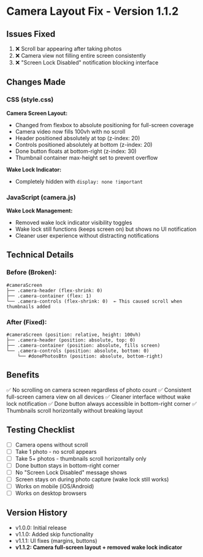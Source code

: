 # Camera Layout Fix - Version 1.1.2

## Issues Fixed
1. ❌ Scroll bar appearing after taking photos
2. ❌ Camera view not filling entire screen consistently
3. ❌ "Screen Lock Disabled" notification blocking interface

## Changes Made

### CSS (style.css)
**Camera Screen Layout:**
- Changed from flexbox to absolute positioning for full-screen coverage
- Camera video now fills 100vh with no scroll
- Header positioned absolutely at top (z-index: 20)
- Controls positioned absolutely at bottom (z-index: 20)
- Done button floats at bottom-right (z-index: 30)
- Thumbnail container max-height set to prevent overflow

**Wake Lock Indicator:**
- Completely hidden with `display: none !important`

### JavaScript (camera.js)
**Wake Lock Management:**
- Removed wake lock indicator visibility toggles
- Wake lock still functions (keeps screen on) but shows no UI notification
- Cleaner user experience without distracting notifications

## Technical Details

### Before (Broken):
```
#cameraScreen
├── .camera-header (flex-shrink: 0)
├── .camera-container (flex: 1)
└── .camera-controls (flex-shrink: 0)  ← This caused scroll when thumbnails added
```

### After (Fixed):
```
#cameraScreen (position: relative, height: 100vh)
├── .camera-header (position: absolute, top: 0)
├── .camera-container (position: absolute, fills screen)
└── .camera-controls (position: absolute, bottom: 0)
    └── #donePhotosBtn (position: absolute, bottom-right)
```

## Benefits
✅ No scrolling on camera screen regardless of photo count
✅ Consistent full-screen camera view on all devices
✅ Cleaner interface without wake lock notification
✅ Done button always accessible in bottom-right corner
✅ Thumbnails scroll horizontally without breaking layout

## Testing Checklist
- [ ] Camera opens without scroll
- [ ] Take 1 photo - no scroll appears
- [ ] Take 5+ photos - thumbnails scroll horizontally only
- [ ] Done button stays in bottom-right corner
- [ ] No "Screen Lock Disabled" message shows
- [ ] Screen stays on during photo capture (wake lock still works)
- [ ] Works on mobile (iOS/Android)
- [ ] Works on desktop browsers

## Version History
- v1.0.0: Initial release
- v1.1.0: Added skip functionality
- v1.1.1: UI fixes (margins, buttons)
- **v1.1.2: Camera full-screen layout + removed wake lock indicator**
